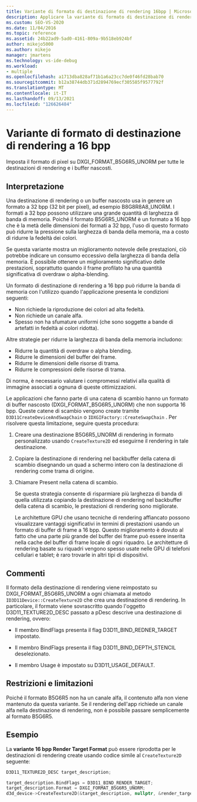 ```yaml
---
title: Variante di formato di destinazione di rendering 16bpp | Microsoft Docs
description: Applicare la variante di formato di destinazione di rendering a 16 bit per pixel (bpp) impostando il formato pixel su DXGI_FORMAT_B5G6R5_UNORM per tutte le destinazioni di rendering e i buffer back.
ms.custom: SEO-VS-2020
ms.date: 11/04/2016
ms.topic: reference
ms.assetid: 24b22ad9-5ad0-4161-809a-9b518eb924bf
author: mikejo5000
ms.author: mikejo
manager: jmartens
ms.technology: vs-ide-debug
ms.workload:
- multiple
ms.openlocfilehash: a1713dba828af71b1a6a23cc7de0f46fd28bab70
ms.sourcegitcommit: b12a38744db371d2894769ecf305585f9577792f
ms.translationtype: MT
ms.contentlocale: it-IT
ms.lasthandoff: 09/13/2021
ms.locfileid: "126626484"
---
```

# <a name="16-bpp-render-target-format-variant"></a>Variante di formato di destinazione di rendering a 16 bpp
Imposta il formato di pixel su DXGI_FORMAT_B5G6R5_UNORM per tutte le destinazioni di rendering e i buffer nascosti.

## <a name="interpretation"></a>Interpretazione
 Una destinazione di rendering o un buffer nascosto usa in genere un formato a 32 bpp (32 bit per pixel), ad esempio B8G8R8A8_UNORM. I formati a 32 bpp possono utilizzare una grande quantità di larghezza di banda di memoria. Poiché il formato B5G6R5_UNORM è un formato a 16 bpp che è la metà delle dimensioni dei formati a 32 bpp, l'uso di questo formato può ridurre la pressione sulla larghezza di banda della memoria, ma a costo di ridurre la fedeltà dei colori.

 Se questa variante mostra un miglioramento notevole delle prestazioni, ciò potrebbe indicare un consumo eccessivo della larghezza di banda della memoria. È possibile ottenere un miglioramento significativo delle prestazioni, soprattutto quando il frame profilato ha una quantità significativa di overdraw o alpha-blending.

Un formato di destinazione di rendering a 16 bpp può ridurre la banda di memoria con l'utilizzo quando l'applicazione presenta le condizioni seguenti:
- Non richiede la riproduzione dei colori ad alta fedeltà.
- Non richiede un canale alfa.
- Spesso non ha sfumature uniformi (che sono soggette a bande di artefatti in fedeltà ai colori ridotta).

Altre strategie per ridurre la larghezza di banda della memoria includono:
- Ridurre la quantità di overdraw o alpha blending.
- Ridurre le dimensioni del buffer dei frame.
- Ridurre le dimensioni delle risorse di trama.
- Ridurre le compressioni delle risorse di trama.

Di norma, è necessario valutare i compromessi relativi alla qualità di immagine associati a ognuna di queste ottimizzazioni.

Le applicazioni che fanno parte di una catena di scambio hanno un formato di buffer nascosto (DXGI_FORMAT_B5G6R5_UNORM) che non supporta 16 bpp. Queste catene di scambio vengono create tramite `D3D11CreateDeviceAndSwapChain` o `IDXGIFactory::CreateSwapChain` . Per risolvere questa limitazione, seguire questa procedura:
1. Creare una destinazione B5G6R5_UNORM di rendering in formato personalizzato usando `CreateTexture2D` ed eseguirne il rendering in tale destinazione.
2. Copiare la destinazione di rendering nel backbuffer della catena di scambio disegnando un quad a schermo intero con la destinazione di rendering come trama di origine.
3. Chiamare Present nella catena di scambio.

   Se questa strategia consente di risparmiare più larghezza di banda di quella utilizzata copiando la destinazione di rendering nel backbuffer della catena di scambio, le prestazioni di rendering sono migliorate.

   Le architetture GPU che usano tecniche di rendering affiancato possono visualizzare vantaggi significativi in termini di prestazioni usando un formato di buffer di frame a 16 bpp. Questo miglioramento è dovuto al fatto che una parte più grande del buffer dei frame può essere inserita nella cache del buffer di frame locale di ogni riquadro. Le architetture di rendering basate su riquadri vengono spesso usate nelle GPU di telefoni cellulari e tablet; è raro trovarle in altri tipi di dispositivi.

## <a name="remarks"></a>Commenti
 Il formato della destinazione di rendering viene reimpostato su DXGI_FORMAT_B5G6R5_UNORM a ogni chiamata al metodo `ID3D11Device::CreateTexture2D` che crea una destinazione di rendering. In particolare, il formato viene sovrascritto quando l'oggetto D3D11_TEXTURE2D_DESC passato a pDesc descrive una destinazione di rendering, ovvero:

- Il membro BindFlags presenta il flag D3D11_BIND_REDNER_TARGET impostato.

- Il membro BindFlags presenta il flag D3D11_BIND_DEPTH_STENCIL deselezionato.

- Il membro Usage è impostato su D3D11_USAGE_DEFAULT.

## <a name="restrictions-and-limitations"></a>Restrizioni e limitazioni
 Poiché il formato B5G6R5 non ha un canale alfa, il contenuto alfa non viene mantenuto da questa variante. Se il rendering dell'app richiede un canale alfa nella destinazione di rendering, non è possibile passare semplicemente al formato B5G6R5.

## <a name="example"></a>Esempio
 La **variante 16 bpp Render Target Format** può essere riprodotta per le destinazioni di rendering create usando codice simile al `CreateTexture2D` seguente:

```cpp
D3D11_TEXTURE2D_DESC target_description;

target_description.BindFlags = D3D11_BIND_RENDER_TARGET;
target_description.Format = DXGI_FORMAT_B5G6R5_UNORM;
d3d_device->CreateTexture2D(&target_description, nullptr, &render_target);
```
